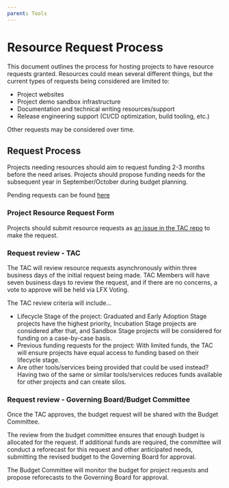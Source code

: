 ```yaml
---
parent: Tools
---
```


# Resource Request Process

This document outlines the process for hosting projects to have resource requests granted. Resources could mean several different things, but the current types of requests being considered are limited to:

* Project websites
* Project demo sandbox infrastructure
* Documentation and technical writing resources/support
* Release engineering support (CI/CD optimization, build tooling, etc.)

Other requests may be considered over time.

## Request Process

Projects needing resources should aim to request funding 2-3 months before the need arises. Projects should propose funding needs for the subsequent year in September/October during budget planning.

Pending requests can be found [here](https://github.com/orgs/lf-energy/projects/2/views/6)

### Project Resource Request Form

Projects should submit resource requests as [an issue in the TAC repo](https://github.com/lf-energy/tac/issues/new?template=05-resource-request.yml) to make the request.

### Request review - TAC

The TAC will review resource requests asynchronously within three business days of the initial request being made. TAC Members will have seven business days to review the request, and if there are no concerns, a vote to approve will be held via LFX Voting. 

The TAC review criteria will include…

* Lifecycle Stage of the project: Graduated and Early Adoption Stage projects have the highest priority, Incubation Stage projects are considered after that, and Sandbox Stage projects will be considered for funding on a case-by-case basis.
* Previous funding requests for the project: With limited funds, the TAC will ensure projects have equal access to funding based on their lifecycle stage.
* Are other tools/services being provided that could be used instead? Having two of the same or similar tools/services reduces funds available for other projects and can create silos.

### Request review - Governing Board/Budget Committee

Once the TAC approves, the budget request will be shared with the Budget Committee. 

The review from the budget committee ensures that enough budget is allocated for the request. If additional funds are required, the committee will conduct a reforecast for this request and other anticipated needs, submitting the revised budget to the Governing Board for approval. 

The Budget Committee will monitor the budget for project requests and propose reforecasts to the Governing Board for approval.
